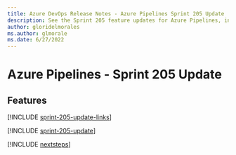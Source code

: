 ```yaml
---
title: Azure DevOps Release Notes - Azure Pipelines Sprint 205 Update
description: See the Sprint 205 feature updates for Azure Pipelines, including next steps.
author: gloridelmorales
ms.author: glmorale
ms.date: 6/27/2022
---
```


# Azure Pipelines - Sprint 205 Update

## Features

[!INCLUDE [sprint-205-update-links](../includes/pipelines/sprint-205-update-links.md)]

[!INCLUDE [sprint-205-update](../includes/pipelines/sprint-205-update.md)]

[!INCLUDE [nextsteps](../includes/nextsteps.md)]